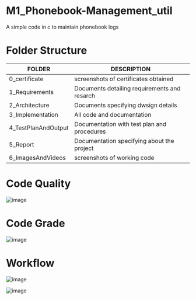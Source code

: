 # M1_Phonebook-Management_util

A simple code in c to maintain phonebook logs

# **Folder Structure**

|**FOLDER**  | **DESCRIPTION**  | 
|------------------|---------------------|
 0_certificate | screenshots of certificates obtained
 1_Requirements  | Documents detailing requirements and resarch
 2_Architecture  | Documents specifying dwsign details
 3_Implementation | All code and documentation
 4_TestPlanAndOutput| Documentation with test plan and procedures
 5_Report  | Documentation specifying about the project
 6_ImagesAndVideos | screenshots of working code

# **Code Quality**
![image](https://user-images.githubusercontent.com/98834011/156553064-f678904d-36e5-41d6-8711-c425a13c4296.png)


# **Code Grade**

![image](https://user-images.githubusercontent.com/98834011/156553188-ddb8ee82-6480-4ca4-aaf1-655d64906213.png)

# **Workflow**

![image](https://user-images.githubusercontent.com/98834011/156559641-9ff2a01c-be17-4b5c-a199-ac810eafb8e5.png)

![image](https://user-images.githubusercontent.com/98834011/156566552-8c28ab2e-4d8d-41d3-a3c7-6895f34af0b2.png)


